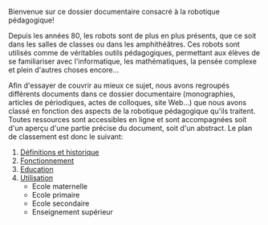 Bienvenue sur ce dossier documentaire consacré à la robotique pédagogique!


Depuis les années 80, les robots sont de plus en plus présents, que ce soit dans les salles de classes ou dans les amphithéâtres. Ces robots sont utilisés comme de véritables outils pédagogiques, permettant aux élèves de se familiariser avec l'informatique, les mathématiques, la pensée complexe et plein d'autres choses encore... 


Afin d'essayer de couvrir au mieux ce sujet, nous avons regroupés différents documents dans ce dossier documentaire (monographies, articles de périodiques, actes de colloques, site Web...) que nous avons classé en fonction des aspects de la robotique pédagogique qu'ils traitent. Toutes ressources sont accessibles en ligne et sont accompagnées soit d'un aperçu d'une partie précise du document, soit d'un abstract. Le plan de classement est donc le suivant: 

1. [Définitions et historique](definition.md)
2. [Fonctionnement](fonctionnement.md)
3. [Education](education.md)
4. [Utilisation](utilisation.md)
    - Ecole maternelle
    - Ecole primaire
    - Ecole secondaire
    - Enseignement supérieur
